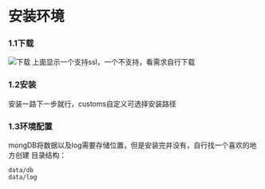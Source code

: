 # 安装环境  

### 1.1下载
![下载](http://120.25.163.238:8080/mongoDB/001.jpg)
上面显示一个支持ssl，一个不支持，看需求自行下载

### 1.2安装  
安装一路下一步就行，customs自定义可选择安装路径

### 1.3环境配置  
mongDB将数据以及log需要存储位置，但是安装完并没有，自行找一个喜欢的地方创建
目录结构：
```
data/db
data/log
```
